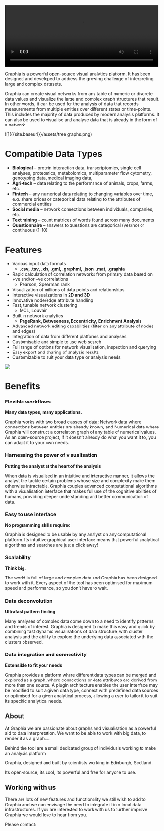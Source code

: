  <video autoplay src="{{site.baseurl}}/assets/banner_blur.webm" width="500" height="200" controls preload></video>

Graphia is a powerful open-source visual analytics platform.  It has been designed and developed to address the growing challenge of interpreting large and complex datasets. 

Graphia can create visual networks from any table of numeric or discrete data values and visualize the large and complex graph structures that result. In other words, it can be used for the analysis of data that records measurements from multiple entities over different states or time-points. This includes the majority of data produced by modern analysis platforms. It can also be used to visualise and analyse data that is already in the form of a network.

![]({{site.baseurl}}/assets/tree graphs.png)

 

# Compatible Data Types

- **Biological** – protein interaction data, transcriptomics, single cell analyses, proteomics, metabolomics, multiparameter flow cytometry, genotyping data, medical imaging data,
- **Agri-tech** – data relating to the performance of animals, crops, farms, etc.
- **Fintech** – any numerical data relating to changing variables over time, e.g. share prices or categorical data relating to the attributes of commercial entities
- **Social media** – network connections between individuals, companies, etc.
- **Text mining** – count matrices of words found across many documents
- **Questionnaire** – answers to questions are categorical (yes/no) or continuous (1-10)

 

# Features

- Various input data formats 
	- **.csv, .tsv, .xls, .gml, .graphml, .json, .mat, .graphia**
- Rapid calculation of correlation networks from primary data based on +ve and/or –ve correlations 
	- Pearson, Spearman rank
- Visualization of millions of data points and relationships
- Interactive visualizations in **2D and 3D**
- Innovative node/edge attribute handling
- Fast, tunable network clustering 
	- MCL, Louvain
- Built in network analytics 
	- **PageRank, Betweeness, Eccentricity, Enrichment Analysis**
- Advanced network editing capabilities (filter on any attribute of nodes and edges)
- Integration of data from different platforms and analyses
- Customisable and simple to use web search
- Full range of options for network visualization, inspection and querying
- Easy export and sharing of analysis results
- Customizable to suit your data type or analysis needs

![]({{site.baseurl}}/assets/quartercomponents.png)


# Benefits

### Flexible workflows

**Many data types, many applications.**

Graphia works with two broad classes of data; Network data where connections between entities are already known, and Numerical data where Graphia will construct a correlation graph of any table of numerical values. As an open-source project, if it doesn’t already do what you want it to, you can adapt it to your own needs.

### Harnessing the power of visualisation

**Putting the analyst at the heart of the analysis**

When data is visualised in an intuitive and interactive manner, it allows the analyst the tackle certain problems whose size and complexity make them otherwise intractable. Graphia couples advanced computational algorithms with a visualisation interface that makes full use of the cognitive abilities of humans, providing deeper understanding and better communication of data.

### Easy to use interface  

**No programming skills required**

Graphia is designed to be usable by any analyst on any computational platform. Its intuitive graphical user interface means that powerful analytical algorithms and searches are just a click away! 

### Scalability

**Think big.**

The world is full of large and complex data and Graphia has been designed to work with it. Every aspect of the tool has been optimised for maximum speed and performance, so you don’t have to wait.


### Data deconvolution

**Ultrafast pattern finding**

Many analyses of complex data come down to a need to identify patterns and trends of interest. Graphia is designed to make this easy and quick by combining fast dynamic visualisations of data structure, with cluster analysis and the ability to explore the underlying data associated with the clusters observed.

 

### Data integration and connectivity

**Extensible to fit your needs**

Graphia provides a platform where different data types can be merged and explored as a graph, where connections or data attributes are derived from more than one source.  A plugin architecture enables the user interface may be modified to suit a given data type, connect with predefined data sources or optimised for a given analytical process, allowing a user to tailor it to suit its specific analytical needs.



## About

At Graphia we are passionate about graphs and visualisation as a powerful aid to data interpretation.  We want to be able to work with big data, to render it as a graph…..

Behind the tool are a small dedicated group of individuals working to make an analysis platform 

 

Graphia, designed and built by scientists working in Edinburgh, Scotland. 

 

Its open-source, its cool, its powerful and free for anyone to use.

 

## Working with us

There are lots of new features and functionality we still wish to add to Graphia and we can envisage the need to integrate it into local data infrastructures. If you are interested to work with us to further improve Graphia we would love to hear from you.

Please contact:
